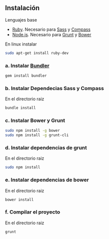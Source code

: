 ## Instalación

Lenguajes base

* [Ruby](https://www.ruby-lang.org). Necesario para [Sass](http://sass-lang.com/) y [Compass](http://compass-style.org/)
* [Node.js](http://nodejs.org/). Necesario para [Grunt](http://gruntjs.com/) y [Bower](http://bower.io/)

En linux instalar

```sh
sudo apt-get install ruby-dev
```
### a. Instalar [Bundler](http://bundler.io/)

```ruby
gem install bundler
```
### b. Instalar Dependecias Sass y Compass

En el directorio raiz

```ruby
bundle install
```

### c. Instalar Bower y Grunt
```sh
sudo npm install -g bower
sudo npm install -g grunt-cli
```

### d. Instalar dependencias de grunt
En el directorio raiz
```sh
sudo npm install
```

### e. Instalar dependencias de bower
En el directorio raiz
```sh
bower install
```

### f. Compilar el proyecto
En el directorio raiz
```sh
grunt
```
